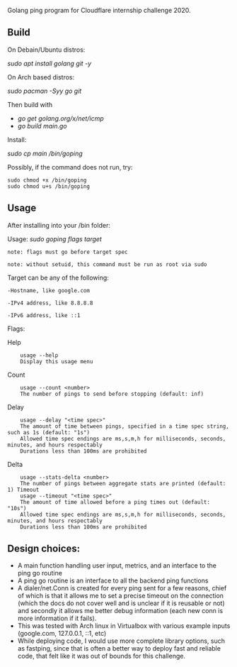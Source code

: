 Golang ping program for Cloudflare internship challenge 2020.

## Build
On Debain/Ubuntu distros:

*sudo apt install golang git -y*

On Arch based distros:

*sudo pacman -Syy go git*

Then build with 
* *go get golang.org/x/net/icmp*
* *go build main.go*

Install:

*sudo cp main /bin/goping*

Possibly, if the command does not run, try:
    
    sudo chmod +x /bin/goping
    sudo chmod u+s /bin/goping

## Usage

After installing into your /bin folder:

Usage: *sudo goping flags target*

    note: flags must go before target spec

    note: without setuid, this command must be run as root via sudo

Target can be any of the following:

    -Hostname, like google.com

    -IPv4 address, like 8.8.8.8

    -IPv6 address, like ::1

Flags:

Help

        usage --help
        Display this usage menu
Count

        usage --count <number>
        The number of pings to send before stopping (default: inf)
Delay

        usage --delay "<time spec>"
        The amount of time between pings, specified in a time spec string, such as 1s (default: "1s")
        Allowed time spec endings are ms,s,m,h for milliseconds, seconds, minutes, and hours respectably
        Durations less than 100ms are prohibited
Delta

        usage --stats-delta <number>
        The number of pings between aggregate stats are printed (default: 1) Timeout
        usage --timeout "<time spec>"
        The amount of time allowed before a ping times out (default: "10s")
        Allowed time spec endings are ms,s,m,h for milliseconds, seconds, minutes, and hours respectably
        Durations less than 100ms are prohibited

## Design choices:
- A main function handling user input, metrics, and an interface to the ping go routine
- A ping go routine is an interface to all the backend ping functions
- A dialer/net.Conn is created for every ping sent for a few reasons, chief of which is that it allows me to set a precise timeout on the connection (which the docs do not cover well and is unclear if it is reusable or not) and secondly it allows me better debug information (each new conn is more information if it fails). 
- This was tested with Arch linux in Virtualbox with various example inputs (google.com, 127.0.0.1, ::1, etc)
- While deploying code, I would use more complete library options, such as fastping, since that is often a better way to deploy fast and reliable code, that felt like it was out of bounds for this challenge.
